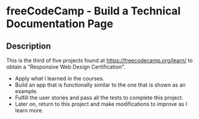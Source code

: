 # freeCodeCamp - Build a Technical Documentation Page 

## Description

This is the third of five projects found at https://freecodecamp.org/learn/ to obtain a "Responsive Web Design Certification".

- Apply what I learned in the courses.
- Build an app that is functionally similar to the one that is shown as an example.
- Fulfill the user stories and pass all the tests to complete this project.
- Later on, return to this project and make modifications to improve as I learn more.
